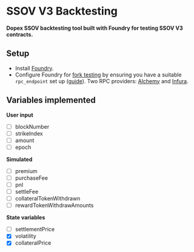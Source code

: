 # SSOV V3 Backtesting

**Dopex SSOV backtesting tool built with Foundry for testing SSOV V3 contracts.**

## Setup

- Install [Foundry](https://github.com/foundry-rs/foundry).
- Configure Foundry for [fork testing](https://book.getfoundry.sh/forge/fork-testing) by ensuring you have a suitable `rpc_endpoint` set up ([guide](https://book.getfoundry.sh/cheatcodes/rpc?highlight=rpc#description)). Two RPC providers: [Alchemy](https://www.alchemy.com/) and [Infura](https://infura.io/).

## Variables implemented

**User input**

- [ ] blockNumber
- [ ] strikeIndex
- [ ] amount
- [ ] epoch

**Simulated**

- [ ] premium
- [ ] purchaseFee
- [ ] pnl
- [ ] settleFee
- [ ] collateralTokenWithdrawn
- [ ] rewardTokenWithdrawAmounts

**State variables**

- [ ] settlementPrice
- [x] volatility
- [x] collateralPrice
